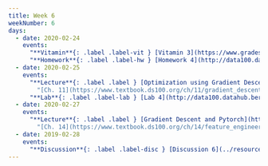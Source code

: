 ```yaml
---
title: Week 6
weekNumber: 6
days:
  - date: 2020-02-24
    events:
      "**Vitamin**{: .label .label-vit } [Vitamin 3](https://www.gradescope.com/courses/78615/assignments/368612) (due Feb. 24)":
      "**Homework**{: .label .label-hw } [Homework 4](http://data100.datahub.berkeley.edu/hub/user-redirect/git-sync?repo=https://github.com/DS-100/sp20&subPath=hw/hw4/) (due Mar. 2)":
  - date: 2020-02-25
    events:
      "**Lecture**{: .label .label } [Optimization using Gradient Descent](https://drive.google.com/open?id=1koxrfbqSkvye2FSqg9RqsB_vtKI08gCX) ([webcast](https://www.youtube.com/watch?v=jMB11TD4R-U)) ([code](http://data100.datahub.berkeley.edu/hub/user-redirect/git-sync?repo=https://github.com/DS-100/sp20&subPath=lecture/lec11/)) ([Interactive Notebook](../resources/assets/lectures/lec11/Lec11.html)) ([Loss Game](../resources/assets/lectures/lec11/loss_game_advanced.html)) ([Bonus PyTorch Tutorial](https://pytorch.org/tutorials/beginner/deep_learning_60min_blitz.html))":
        "[Ch. 11](https://www.textbook.ds100.org/ch/11/gradient_descent.html)"
      "**Lab**{: .label .label-lab } [Lab 4](http://data100.datahub.berkeley.edu/hub/user-redirect/git-sync?repo=https://github.com/DS-100/sp20&subPath=lab/lab04/) (due Mar. 2)":
  - date: 2020-02-27
    events:
      "**Lecture**{: .label .label } [Gradient Descent and Pytorch](https://drive.google.com/open?id=1vGS8spBvrEgbWlAPbRnZdwPOnChHlW4S) ([webcast](https://www.youtube.com/watch?v=RLXc2Pqb7u8))":
        "[Ch. 14](https://www.textbook.ds100.org/ch/14/feature_engineering.html)"
  - date: 2019-02-28
    events:
      "**Discussion**{: .label .label-disc } [Discussion 6](../resources/assets/discussions/disc06.pdf) ([solutions](../resources/assets/discussions/disc06_sol.pdf))":
---
```

